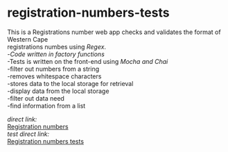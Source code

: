 # registration-numbers-tests

This is a Registrations number web app checks and validates the format of Western Cape <br />
registrations numbes using *Regex*.<br />
-*Code written in factory functions*<br />
-Tests is written on the front-end using *Mocha and Chai*<br />
-filter out numbers from a string <br/>
-removes whitespace characters<br />
-stores data to the local storage for retrieval<br />
-display data from the local storage<br />
-filter out data need<br />
-find information from a list<br />

*direct link:*<br />
<a href="https://yonela-johannes.github.io/registration-numbers/" target="_blank">Registration numbers</a><br />
*test direct link:*<br />
<a href="https://yonela-johannes.github.io/registration-numbers-tests/" target="_blank">Registration numbers tests</a><br />

